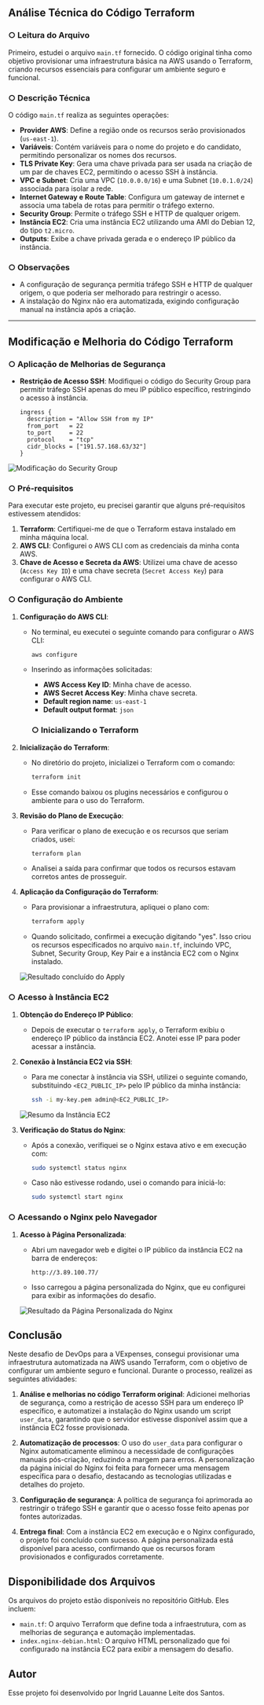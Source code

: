## Análise Técnica do Código Terraform

### ○ Leitura do Arquivo
Primeiro, estudei o arquivo `main.tf` fornecido. O código original tinha como objetivo provisionar uma infraestrutura básica na AWS usando o Terraform, criando recursos essenciais para configurar um ambiente seguro e funcional.

### ○ Descrição Técnica
O código `main.tf` realiza as seguintes operações:

- **Provider AWS**: Define a região onde os recursos serão provisionados (`us-east-1`).
- **Variáveis**: Contém variáveis para o nome do projeto e do candidato, permitindo personalizar os nomes dos recursos.
- **TLS Private Key**: Gera uma chave privada para ser usada na criação de um par de chaves EC2, permitindo o acesso SSH à instância.
- **VPC e Subnet**: Cria uma VPC (`10.0.0.0/16`) e uma Subnet (`10.0.1.0/24`) associada para isolar a rede.
- **Internet Gateway e Route Table**: Configura um gateway de internet e associa uma tabela de rotas para permitir o tráfego externo.
- **Security Group**: Permite o tráfego SSH e HTTP de qualquer origem.
- **Instância EC2**: Cria uma instância EC2 utilizando uma AMI do Debian 12, do tipo `t2.micro`.
- **Outputs**: Exibe a chave privada gerada e o endereço IP público da instância.

### ○ Observações
- A configuração de segurança permitia tráfego SSH e HTTP de qualquer origem, o que poderia ser melhorado para restringir o acesso.
- A instalação do Nginx não era automatizada, exigindo configuração manual na instância após a criação.

---

## Modificação e Melhoria do Código Terraform

### ○ Aplicação de Melhorias de Segurança
- **Restrição de Acesso SSH**: Modifiquei o código do Security Group para permitir tráfego SSH apenas do meu IP público específico, restringindo o acesso à instância.
  ```hcl
  ingress {
    description = "Allow SSH from my IP"
    from_port   = 22
    to_port     = 22
    protocol    = "tcp"
    cidr_blocks = ["191.57.168.63/32"]
  }

![Modificação do Security Group](imagens/security-group-settings.png)


### ○ Pré-requisitos
Para executar este projeto, eu precisei garantir que alguns pré-requisitos estivessem atendidos:
1. **Terraform**: Certifiquei-me de que o Terraform estava instalado em minha máquina local.
2. **AWS CLI**: Configurei o AWS CLI com as credenciais da minha conta AWS.
3. **Chave de Acesso e Secreta da AWS**: Utilizei uma chave de acesso (`Access Key ID`) e uma chave secreta (`Secret Access Key`) para configurar o AWS CLI.

### ○ Configuração do Ambiente

1. **Configuração do AWS CLI**:
   - No terminal, eu executei o seguinte comando para configurar o AWS CLI:
     ```bash
     aws configure
     ```
   - Inserindo as informações solicitadas:
     - **AWS Access Key ID**: Minha chave de acesso.
     - **AWS Secret Access Key**: Minha chave secreta.
     - **Default region name**: `us-east-1`
     - **Default output format**: `json`

     ### ○ Inicializando o Terraform

1. **Inicialização do Terraform**:
   - No diretório do projeto, inicializei o Terraform com o comando:
     ```bash
     terraform init
     ```
   - Esse comando baixou os plugins necessários e configurou o ambiente para o uso do Terraform.

2. **Revisão do Plano de Execução**:
   - Para verificar o plano de execução e os recursos que seriam criados, usei:
     ```bash
     terraform plan
     ```
   - Analisei a saída para confirmar que todos os recursos estavam corretos antes de prosseguir.

3. **Aplicação da Configuração do Terraform**:
   - Para provisionar a infraestrutura, apliquei o plano com:
     ```bash
     terraform apply
     ```
   - Quando solicitado, confirmei a execução digitando "yes". Isso criou os recursos especificados no arquivo `main.tf`, incluindo VPC, Subnet, Security Group, Key Pair e a instância EC2 com o Nginx instalado.

   ![Resultado concluído do Apply](imagens/terraform-apply-output.png)

### ○ Acesso à Instância EC2

1. **Obtenção do Endereço IP Público**:
   - Depois de executar o `terraform apply`, o Terraform exibiu o endereço IP público da instância EC2. Anotei esse IP para poder acessar a instância.

2. **Conexão à Instância EC2 via SSH**:
   - Para me conectar à instância via SSH, utilizei o seguinte comando, substituindo `<EC2_PUBLIC_IP>` pelo IP público da minha instância:
     ```bash
     ssh -i my-key.pem admin@<EC2_PUBLIC_IP>
     ```
    ![Resumo da Instância EC2](imagens/ec2-instance-summary.png)

3. **Verificação do Status do Nginx**:
   - Após a conexão, verifiquei se o Nginx estava ativo e em execução com:
     ```bash
     sudo systemctl status nginx
     ```
   - Caso não estivesse rodando, usei o comando para iniciá-lo:
     ```bash
     sudo systemctl start nginx
     ```

### ○ Acessando o Nginx pelo Navegador

1. **Acesso à Página Personalizada**:
   - Abri um navegador web e digitei o IP público da instância EC2 na barra de endereços:
     ```
     http://3.89.100.77/
     ```
   - Isso carregou a página personalizada do Nginx, que eu configurei para exibir as informações do desafio.

   ![Resultado da Página Personalizada do Nginx](imagens/nginx-welcome.png)

## Conclusão

Neste desafio de DevOps para a VExpenses, consegui provisionar uma infraestrutura automatizada na AWS usando Terraform, com o objetivo de configurar um ambiente seguro e funcional. Durante o processo, realizei as seguintes atividades:

1. **Análise e melhorias no código Terraform original**: Adicionei melhorias de segurança, como a restrição de acesso SSH para um endereço IP específico, e automatizei a instalação do Nginx usando um script `user_data`, garantindo que o servidor estivesse disponível assim que a instância EC2 fosse provisionada.

2. **Automatização de processos**: O uso do `user_data` para configurar o Nginx automaticamente eliminou a necessidade de configurações manuais pós-criação, reduzindo a margem para erros. A personalização da página inicial do Nginx foi feita para fornecer uma mensagem específica para o desafio, destacando as tecnologias utilizadas e detalhes do projeto.

3. **Configuração de segurança**: A política de segurança foi aprimorada ao restringir o tráfego SSH e garantir que o acesso fosse feito apenas por fontes autorizadas.

4. **Entrega final**: Com a instância EC2 em execução e o Nginx configurado, o projeto foi concluído com sucesso. A página personalizada está disponível para acesso, confirmando que os recursos foram provisionados e configurados corretamente.

## Disponibilidade dos Arquivos

Os arquivos do projeto estão disponíveis no repositório GitHub. Eles incluem:

- `main.tf`: O arquivo Terraform que define toda a infraestrutura, com as melhorias de segurança e automação implementadas.
- `index.nginx-debian.html`: O arquivo HTML personalizado que foi configurado na instância EC2 para exibir a mensagem do desafio.

## Autor 

Esse projeto foi desenvolvido por Ingrid Lauanne Leite dos Santos.